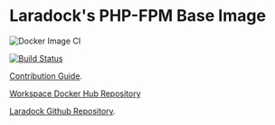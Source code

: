 # Laradock's PHP-FPM Base Image

![Docker Image CI](https://github.com/Laraberries/php-fpm/workflows/Docker%20Image%20CI/badge.svg)

[![Build Status](https://travis-ci.org/laradock/php-fpm.svg?branch=master)](https://travis-ci.org/laradock/php-fpm)

[Contribution Guide](http://laradock.io/contributing/#edit-base-image).

[Workspace Docker Hub Repository](https://hub.docker.com/r/laradock/php-fpm/)

[Laradock Github Repository](https://github.com/Laradock/laradock).

